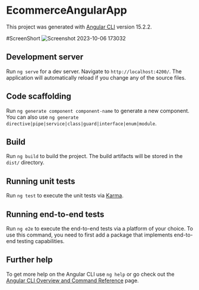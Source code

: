 # EcommerceAngularApp

This project was generated with [Angular CLI](https://github.com/angular/angular-cli) version 15.2.2.

#ScreenShort
![Screenshot 2023-10-06 173032](https://github.com/pritamjadge/ecommerce-angular-app/assets/54236961/7819716a-f308-4c2f-849a-8caa8cd74200)


## Development server

Run `ng serve` for a dev server. Navigate to `http://localhost:4200/`. The application will automatically reload if you change any of the source files.

## Code scaffolding

Run `ng generate component component-name` to generate a new component. You can also use `ng generate directive|pipe|service|class|guard|interface|enum|module`.

## Build

Run `ng build` to build the project. The build artifacts will be stored in the `dist/` directory.

## Running unit tests

Run `ng test` to execute the unit tests via [Karma](https://karma-runner.github.io).

## Running end-to-end tests

Run `ng e2e` to execute the end-to-end tests via a platform of your choice. To use this command, you need to first add a package that implements end-to-end testing capabilities.

## Further help

To get more help on the Angular CLI use `ng help` or go check out the [Angular CLI Overview and Command Reference](https://angular.io/cli) page.
